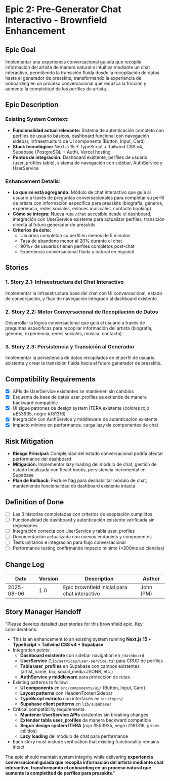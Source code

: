 # Epic 2: Pre-Generator Chat Interactivo - Brownfield Enhancement

## Epic Goal

Implementar una experiencia conversacional guiada que recopile información del artista de manera natural e intuitiva mediante un chat interactivo, permitiendo la transición fluida desde la recopilación de datos hasta el generador de presskits, transformando la experiencia de onboarding en un proceso conversacional que reduzca la fricción y aumente la completitud de los perfiles de artista.

## Epic Description

### Existing System Context:

- **Funcionalidad actual relevante:** Sistema de autenticación completo con perfiles de usuario básicos, dashboard funcional con navegación sidebar, infraestructura de UI components (Button, Input, Card)
- **Stack tecnológico:** Next.js 15 + TypeScript + Tailwind CSS v4, Supabase (PostgreSQL + Auth), Vercel hosting
- **Puntos de integración:** Dashboard existente, perfiles de usuario (user_profiles table), sistema de navegación con sidebar, AuthService y UserService

### Enhancement Details:

- **Lo que se está agregando:** Módulo de chat interactivo que guía al usuario a través de preguntas conversacionales para completar su perfil de artista con información específica para presskits (biografía, géneros, experiencia, redes sociales, enlaces musicales, contacto booking)
- **Cómo se integra:** Nueva ruta `/chat` accesible desde el dashboard, integración con UserService existente para actualizar perfiles, transición directa al futuro generador de presskits
- **Criterios de éxito:** 
  - Usuarios completan su perfil en menos de 5 minutos
  - Tasa de abandono menor al 20% durante el chat
  - 90%+ de usuarios tienen perfiles completos post-chat
  - Experiencia conversacional fluida y natural en español

## Stories

### 1. **Story 2.1: Infraestructura del Chat Interactivo**
Implementar la infraestructura base del chat con UI conversacional, estado de conversación, y flujo de navegación integrado al dashboard existente.

### 2. **Story 2.2: Motor Conversacional de Recopilación de Datos**
Desarrollar la lógica conversacional que guía al usuario a través de preguntas específicas para recopilar información del artista (biografía, géneros, experiencia, redes sociales, música, contacto).

### 3. **Story 2.3: Persistencia y Transición al Generador**
Implementar la persistencia de datos recopilados en el perfil de usuario existente y crear la transición fluida hacia el futuro generador de presskits.

## Compatibility Requirements

- [x] APIs de UserService existentes se mantienen sin cambios
- [x] Esquema de base de datos user_profiles se extiende de manera backward compatible
- [x] UI sigue patrones de design system ÍTERA existente (colores rojo #E53935, negro #181316)
- [x] Integración con AuthService y middleware de autenticación existente
- [x] Impacto mínimo en performance, carga lazy de componentes de chat

## Risk Mitigation

- **Riesgo Principal:** Complejidad del estado conversacional podría afectar performance del dashboard
- **Mitigación:** Implementar lazy loading del módulo de chat, gestión de estado localizada con React hooks, persistencia incremental en Supabase
- **Plan de Rollback:** Feature flag para deshabilitar módulo de chat, manteniendo funcionalidad de dashboard existente intacta

## Definition of Done

- [ ] Las 3 historias completadas con criterios de aceptación cumplidos
- [ ] Funcionalidad de dashboard y autenticación existente verificada sin regresiones
- [ ] Integración correcta con UserService y tabla user_profiles
- [ ] Documentación actualizada con nuevos endpoints y componentes
- [ ] Tests unitarios e integración para flujo conversacional
- [ ] Performance testing confirmando impacto mínimo (<200ms adicionales)

## Change Log

| Date | Version | Description | Author |
|------|---------|-------------|--------|
| 2025-08-06 | 1.0 | Epic brownfield inicial para chat interactivo | John (PM) |

## Story Manager Handoff

"Please develop detailed user stories for this brownfield epic. Key considerations:

- This is an enhancement to an existing system running **Next.js 15 + TypeScript + Tailwind CSS v4 + Supabase**
- Integration points: 
  - **Dashboard existente** con sidebar navigation en `/dashboard`
  - **UserService** (`lib/services/user-service.ts`) para CRUD de perfiles
  - **Tabla user_profiles** en Supabase con campos existentes (artist_name, bio, social_media JSONB, etc.)
  - **AuthService y middleware** para protección de rutas
- Existing patterns to follow: 
  - **UI components** en `src/components/ui/` (Button, Input, Card)
  - **Layout patterns** con Header/Footer/Sidebar
  - **TypeScript estricto** con interfaces en `src/types/`
  - **Supabase client patterns** en `lib/supabase/`
- Critical compatibility requirements: 
  - **Mantener UserService APIs** existentes sin breaking changes
  - **Extender tabla user_profiles** de manera backward compatible
  - **Seguir design system ÍTERA** (rojo #E53935, negro #181316, grises cálidos)
  - **Lazy loading** del módulo de chat para performance
- Each story must include verification that existing functionality remains intact

The epic should maintain system integrity while delivering **experiencia conversacional guiada que recopila información del artista mediante chat interactivo, transformando el onboarding en un proceso natural que aumente la completitud de perfiles para presskits**."